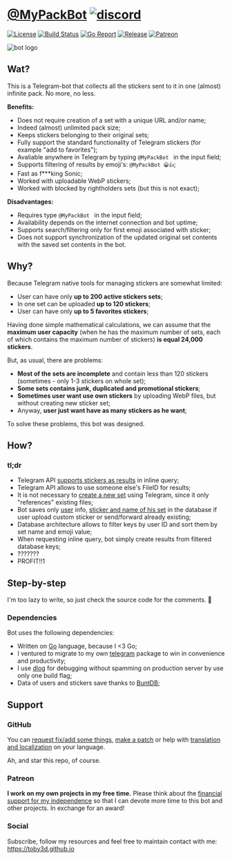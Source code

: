 # [@MyPackBot](https://t.me/MyPackBot) [![discord](https://discordapp.com/api/guilds/208605007744860163/widget.png)](https://discord.gg/KYQB9FR)

[![License](https://img.shields.io/crates/l/rustc-serialize.svg)](LICENSE)
[![Build Status](https://travis-ci.org/toby3d/MyPackBot.svg)](https://travis-ci.org/toby3d/MyPackBot)
[![Go Report](https://goreportcard.com/badge/github.com/toby3d/MyPackBot)](https://goreportcard.com/report/github.com/toby3d/MyPackBot)
[![Release](https://img.shields.io/github/release/toby3d/MyPackBot.svg)](https://github.com/toby3d/MyPackBot/releases/latest)
[![Patreon](https://img.shields.io/badge/support-patreon-E6461A.svg?maxAge=2592000)](https://www.patreon.com/toby3d)

![bot logo](https://raw.githubusercontent.com/toby3d/MyPackBot/gh-pages/static/social/og-image.jpg)

## Wat?
This is a Telegram-bot that collects all the stickers sent to it in one (almost) infinite pack. No more, no less.

**Benefits:**
- Does not require creation of a set with a unique URL and/or name;
- Indeed (almost) unlimited pack size;
- Keeps stickers belonging to their original sets;
- Fully support the standard functionality of Telegram stickers (for example "add to favorites");
- Avaliable anywhere in Telegram by typing `@MyPackBot ` in the input field;
- Supports filtering of results by emoji's: `@MyPackBot 😀👍`;
- Fast as f\*\*\*king Sonic;
- Worked with uploadable WebP stickers;
- Worked with blocked by rightholders sets (but this is not exact);

**Disadvantages:**
- Requires type `@MyPackBot ` in the input field;
- Availability depends on the internet connection and bot uptime;
- Supports search/filtering only for first emoji associated with sticker;
- Does not support synchronization of the updated original set contents with the saved set contents in the bot.

## Why?
Because Telegram native tools for managing stickers are somewhat limited:
- User can have only **up to 200 active stickers sets**;
- In one set can be uploaded **up to 120 stickers**;
- User can have only **up to 5 favorites stickers**;

Having done simple mathematical calculations, we can assume that the **maximum user capacity** (when he has the maximum number of sets, each of which contains the maximum number of stickers) **is equal 24,000 stickers**.

But, as usual, there are problems:
- **Most of the sets are incomplete** and contain less than 120 stickers (sometimes - only 1-3 stickers on whole set);
- **Some sets contains junk, duplicated and promotional stickers**;
- **Sometimes user want use own stickers** by uploading WebP files, but without creating new sticker set;
- Anyway, **user just want have as many stickers as he want**;

To solve these problems, this bot was designed.

## How?
### tl;dr
- Telegram API [supports stickers as results](https://core.telegram.org/bots/api#inlinequeryresultcachedsticker) in inline query;
- Telegram API allows to use someone else's FileID for results;
- It is not necessary to [create a new set](https://core.telegram.org/bots/api#createnewstickerset) using Telegram, since it only "references" existing files;
- Bot saves only [user](https://core.telegram.org/bots/api#user) info, [sticker and name of his set](https://core.telegram.org/bots/api#sticker) in the database if user upload custom sticker or send/forward already existing;
- Database architecture allows to filter keys by user ID and sort them by set name and emoji value;
- When requesting inline query, bot simply create results from filtered database keys;
- ???????
- PROFIT!!1

## Step-by-step
I'm too lazy to write, so just check the source code for the comments. 👀

### Dependencies
Bot uses the following dependencies:
- Written on [Go](https://github.com/golang/go) language, because I <3 Go;
- I ventured to migrate to my own [telegram](https://github.com/toby3d/telegram) package to win in convenience and productivity;
- I use [dlog](https://github.com/kirillDanshin/dlog) for debugging without spamming on production server by use only one build flag;
- Data of users and stickers save thanks to [BuntDB](https://github.com/tidwall/buntdb);

## Support
### GitHub
You can [request fix/add some things](https://github.com/toby3d/MyPackBot/issues/new), [make a patch](https://github.com/toby3d/MyPackBot/compare) or help with [translation and localization](https://github.com/toby3d/MyPackBot/tree/develop/translations) on your language.

Ah, and star this repo, of course.

### Patreon
**I work on my own projects in my free time.** Please think about the [financial support for my independence](https://patreon.com/toby3d) so that I can devote more time to this bot and other projects. In exchange for an award!

### Social
Subscribe, follow my resources and feel free to maintain contact with me: https://toby3d.github.io